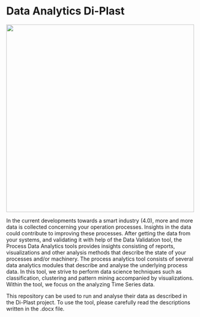 # Data Analytics Di-Plast

 <p align="left">
    <img src="./images/di-plast-logo.png", width = "500", height="500">
 </p>

In the current developments towards a smart industry (4.0), more and more data is collected concerning your operation processes. Insights in the data could 
contribute to improving these processes. After getting the data from your systems, and validating it with help of the Data Validation tool, the Process 
Data Analytics tools provides insights consisting of reports, visualizations and other analysis methods that describe the state of your processes and/or 
machinery. The process analytics tool consists of several data analytics modules that describe and analyse the underlying process data. In this tool, we 
strive to perform data science techniques such as classification, clustering and pattern mining accompanied by visualizations. Within the tool, we focus on 
the analyzing Time Series data.

This repository can be used to run and analyse their data as described in the Di-Plast project. To use the tool, please carefully read the descriptions written in the .docx file. 


